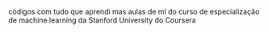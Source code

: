 códigos com tudo que aprendi mas aulas de ml do curso de especialização de machine learning da Stanford University do Coursera 
